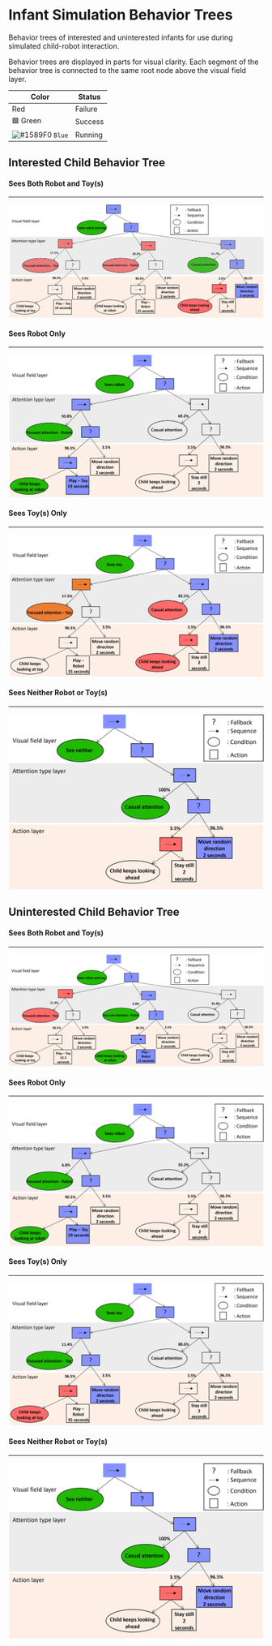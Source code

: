 # Infant Simulation Behavior Trees
Behavior trees of interested and uninterested infants for use during simulated child-robot interaction. 

Behavior trees are displayed in parts for visual clarity. Each segment of the behavior tree is connected to the same root node above the visual field layer.

| Color | Status
| ----------- | ----------- |
| Red | Failure |
| 🟩 Green | Success |
| ![#1589F0](https://via.placeholder.com/15/1589F0/1589F0.png) `Blue` | Running |


## Interested Child Behavior Tree
#### Sees Both Robot and Toy(s)
- - - -
![Interested Sees Both Robot and Toy](Interested_Sees_Both.png?raw=true)
#### Sees Robot Only
- - - -
![Interested Sees Robot Only](Interested_Sees_Robot_Only.png?raw=true)
#### Sees Toy(s) Only
- - - -
![Interested Sees Toy Only](Interested_Sees_Toy_Only.png?raw=true)
#### Sees Neither Robot or Toy(s)
- - - -
![Sees Neither](Sees_Neither_Robot_or_Toy.png?raw=true)

## Uninterested Child Behavior Tree
#### Sees Both Robot and Toy(s)
- - - -
![Uninterested Sees Both Robot and Toy](Uninterested_Sees_Both.png?raw=true)
#### Sees Robot Only
- - - -
![Uninterested Sees Robot Only](Uninterested_Sees_Robot_Only.png?raw=true)
#### Sees Toy(s) Only
- - - -
![Uninterested Sees Toy Only](Uninterested_Sees_Toy_Only.png?raw=true)
#### Sees Neither Robot or Toy(s)
- - - -
![Sees Neither](Sees_Neither_Robot_or_Toy.png?raw=true)
